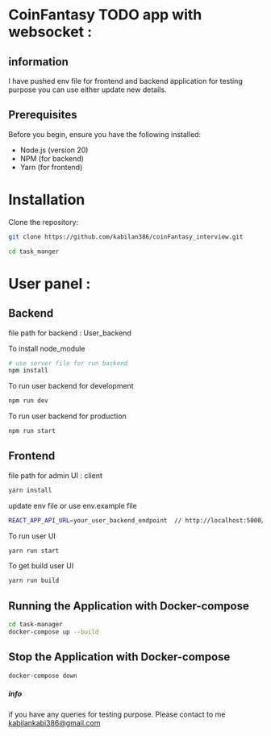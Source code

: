 # CoinFantasy TODO app with websocket :

## information

I have pushed env file for frontend and backend application for testing purpose you can use either update new details.

## Prerequisites
Before you begin, ensure you have the following installed:

- Node.js (version 20)
- NPM (for backend)
- Yarn (for frontend)

# Installation
Clone the repository:

```bash
git clone https://github.com/kabilan386/coinFantasy_interview.git

cd task_manger

```

# User panel : 

## Backend

file path for backend : User_backend 

To install node_module 

```bash 
# use server file for run backend
npm install 
```
To run user backend for development 
```bash
npm run dev 
```
To run user backend for production 
```bash
npm run start 
```

## Frontend

file path for admin UI : client

```bash
yarn install 
```

update env file or use env.example file 
```bash
REACT_APP_API_URL=your_user_backend_endpoint  // http://localhost:5000/
```

To run user UI 
```bash
yarn run start 
```

To get build user UI
```bash
yarn run build 
```

## Running the Application with Docker-compose
```bash
cd task-manager
docker-compose up --build
```

## Stop the Application with Docker-compose
```bash
docker-compose down
```


##### info 
if you have any queries for testing purpose. Please contact to me kabilankabi386@gmail.com